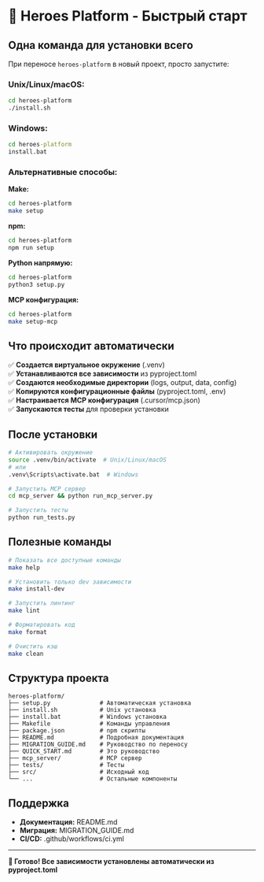 # 🚀 Heroes Platform - Быстрый старт

## Одна команда для установки всего

При переносе `heroes-platform` в новый проект, просто запустите:

### Unix/Linux/macOS:
```bash
cd heroes-platform
./install.sh
```

### Windows:
```cmd
cd heroes-platform
install.bat
```

### Альтернативные способы:

**Make:**
```bash
cd heroes-platform
make setup
```

**npm:**
```bash
cd heroes-platform
npm run setup
```

**Python напрямую:**
```bash
cd heroes-platform
python3 setup.py
```

**MCP конфигурация:**
```bash
cd heroes-platform
make setup-mcp
```

## Что происходит автоматически

✅ **Создается виртуальное окружение** (.venv)  
✅ **Устанавливаются все зависимости** из pyproject.toml  
✅ **Создаются необходимые директории** (logs, output, data, config)  
✅ **Копируются конфигурационные файлы** (pyproject.toml, .env)  
✅ **Настраивается MCP конфигурация** (.cursor/mcp.json)  
✅ **Запускаются тесты** для проверки установки  

## После установки

```bash
# Активировать окружение
source .venv/bin/activate  # Unix/Linux/macOS
# или
.venv\Scripts\activate.bat  # Windows

# Запустить MCP сервер
cd mcp_server && python run_mcp_server.py

# Запустить тесты
python run_tests.py
```

## Полезные команды

```bash
# Показать все доступные команды
make help

# Установить только dev зависимости
make install-dev

# Запустить линтинг
make lint

# Форматировать код
make format

# Очистить кэш
make clean
```

## Структура проекта

```
heroes-platform/
├── setup.py              # Автоматическая установка
├── install.sh            # Unix установка
├── install.bat           # Windows установка
├── Makefile              # Команды управления
├── package.json          # npm скрипты
├── README.md             # Подробная документация
├── MIGRATION_GUIDE.md    # Руководство по переносу
├── QUICK_START.md        # Это руководство
├── mcp_server/           # MCP сервер
├── tests/                # Тесты
├── src/                  # Исходный код
└── ...                   # Остальные компоненты
```

## Поддержка

- **Документация:** README.md
- **Миграция:** MIGRATION_GUIDE.md
- **CI/CD:** .github/workflows/ci.yml

---

**🎉 Готово! Все зависимости установлены автоматически из pyproject.toml**

